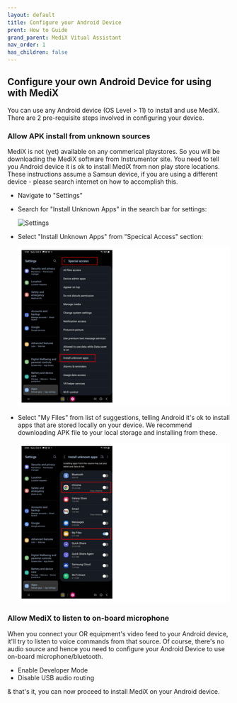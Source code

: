 ```yaml
---
layout: default
title: Configure your Android Device
prent: How to Guide
grand_parent: MediX Vitual Assistant
nav_order: 1
has_children: false
---
```


## Configure your own Android Device for using with MediX

You can use any Android device (OS Level > 11) to install and use MediX. There are 2 pre-requisite steps involved in configuring your device.

### Allow APK install from unknown sources

MediX is not (yet) available on any commerical playstores. So you will be downloading the MediX software from Instrumentor site. You need to tell you Android device it is ok to install MediX from non play store locations. These instructions assume a Samsun device, if you are using a different device - please search internet on how to accomplish this.

- Navigate to "Settings"
- Search for "Install Unknown Apps" in the search bar for settings:

  ![Settings](/assets/images/medix/)

- Select "Install Unknown Apps" from "Specical Access" section:

  ![SpecialAccess](/assets/images/medix/special-access-unknown-apps.png)

- Select "My Files" from list of suggestions, telling Android it's ok to install apps that are stored locally on your device. We recommend downloading APK file to your local storage and installing from these.

  ![LocationSuggestions](/assets/images/medix/unknown-apps-selections.png)

### Allow MediX to listen to on-board microphone

When you connect your OR equipment's video feed to your Android device, it'll try to listen to voice commands from that source. Of course, there's no audio source and hence you need to configure your Android Device to use on-board microphone/bluetooth.

- Enable Developer Mode
- Disable USB audio routing

& that's it, you can now proceed to install MediX on your Android device.
